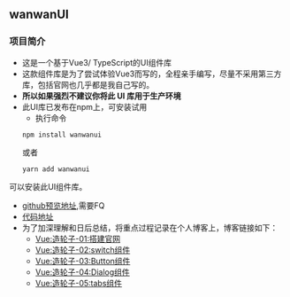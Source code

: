 ## wanwanUI
### 项目简介
* 这是一个基于Vue3/ TypeScript的UI组件库
* 这款组件库是为了尝试体验Vue3而写的，全程亲手编写，尽量不采用第三方库，包括官网也几乎都是我自己写的。
* **所以如果强烈不建议你将此 UI 库用于生产环境**
* 此UI库已发布在npm上，可安装试用
    * 执行命令
    ```
    npm install wanwanui
    ```
    或者
    ```
    yarn add wanwanui
    ```
可以安装此UI组件库。
* [github预览地址](https://wantingjun.github.io/UI-website/#/),需要FQ
* [代码地址](https://github.com/wantingjun/Vue3-UI)
* 为了加深理解和日后总结，将重点过程记录在个人博客上，博客链接如下：
    * [Vue:造轮子-01:搭建官网](https://juejin.cn/post/6973487980082151454)
    * [Vue:造轮子-02:switch组件](https://juejin.cn/post/6973489717002108941)
    * [Vue:造轮子-03:Button组件](https://juejin.cn/post/6973494229448261663)
    * [Vue:造轮子-04:Dialog组件](https://juejin.cn/post/6978849232102883341/)
    * [Vue:造轮子-05:tabs组件](https://juejin.cn/post/6978849927321518087/)

